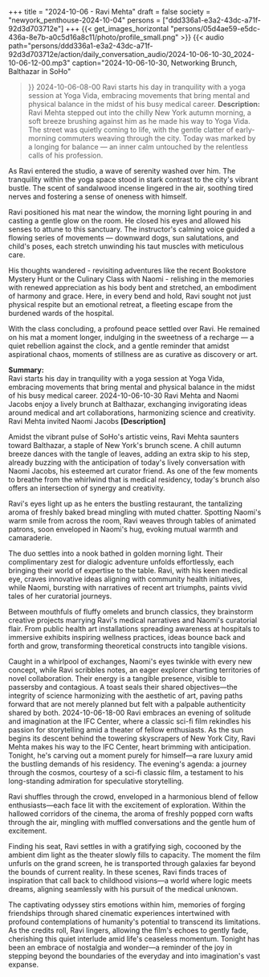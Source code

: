 +++
title = "2024-10-06 - Ravi Mehta"
draft = false
society = "newyork_penthouse-2024-10-04"
persons = ["ddd336a1-e3a2-43dc-a71f-92d3d703712e"]
+++
{{< get_images_horizontal "persons/05d4ae59-e5dc-436a-8e7b-a0c5d16a8c11/photo/profile_small.png" >}}
{{< audio
    path="persons/ddd336a1-e3a2-43dc-a71f-92d3d703712e/action/daily_conversation_audio/2024-10-06-10-30_2024-10-06-12-00.mp3" 
    caption="2024-10-06-10-30, Networking Brunch, Balthazar in SoHo"
>}}
2024-10-06-08-00
Ravi starts his day in tranquility with a yoga session at Yoga Vida, embracing movements that bring mental and physical balance in the midst of his busy medical career.
**Description:**  
Ravi Mehta stepped out into the chilly New York autumn morning, a soft breeze brushing against him as he made his way to Yoga Vida. The street was quietly coming to life, with the gentle clatter of early-morning commuters weaving through the city. Today was marked by a longing for balance — an inner calm untouched by the relentless calls of his profession. 

As Ravi entered the studio, a wave of serenity washed over him. The tranquility within the yoga space stood in stark contrast to the city's vibrant bustle. The scent of sandalwood incense lingered in the air, soothing tired nerves and fostering a sense of oneness with himself. 

Ravi positioned his mat near the window, the morning light pouring in and casting a gentle glow on the room. He closed his eyes and allowed his senses to attune to this sanctuary. The instructor's calming voice guided a flowing series of movements — downward dogs, sun salutations, and child's poses, each stretch unwinding his taut muscles with meticulous care. 

His thoughts wandered - revisiting adventures like the recent Bookstore Mystery Hunt or the Culinary Class with Naomi - relishing in the memories with renewed appreciation as his body bent and stretched, an embodiment of harmony and grace. Here, in every bend and hold, Ravi sought not just physical respite but an emotional retreat, a fleeting escape from the burdened wards of the hospital.

With the class concluding, a profound peace settled over Ravi. He remained on his mat a moment longer, indulging in the sweetness of a recharge — a quiet rebellion against the clock, and a gentle reminder that amidst aspirational chaos, moments of stillness are as curative as discovery or art. 

**Summary:**   
Ravi starts his day in tranquility with a yoga session at Yoga Vida, embracing movements that bring mental and physical balance in the midst of his busy medical career.
2024-10-06-10-30
Ravi Mehta and Naomi Jacobs enjoy a lively brunch at Balthazar, exchanging invigorating ideas around medical and art collaborations, harmonizing science and creativity.
Ravi Mehta invited Naomi Jacobs
**[Description]**

Amidst the vibrant pulse of SoHo's artistic veins, Ravi Mehta saunters toward Balthazar, a staple of New York's brunch scene. A chill autumn breeze dances with the tangle of leaves, adding an extra skip to his step, already buzzing with the anticipation of today's lively conversation with Naomi Jacobs, his esteemed art curator friend. As one of the few moments to breathe from the whirlwind that is medical residency, today's brunch also offers an intersection of synergy and creativity.

Ravi's eyes light up as he enters the bustling restaurant, the tantalizing aroma of freshly baked bread mingling with muted chatter. Spotting Naomi's warm smile from across the room, Ravi weaves through tables of animated patrons, soon enveloped in Naomi's hug, evoking mutual warmth and camaraderie.

The duo settles into a nook bathed in golden morning light. Their complimentary zest for dialogic adventure unfolds effortlessly, each bringing their world of expertise to the table. Ravi, with his keen medical eye, craves innovative ideas aligning with community health initiatives, while Naomi, bursting with narratives of recent art triumphs, paints vivid tales of her curatorial journeys.

Between mouthfuls of fluffy omelets and brunch classics, they brainstorm creative projects marrying Ravi's medical narratives and Naomi's curatorial flair. From public health art installations spreading awareness at hospitals to immersive exhibits inspiring wellness practices, ideas bounce back and forth and grow, transforming theoretical constructs into tangible visions.

Caught in a whirlpool of exchanges, Naomi's eyes twinkle with every new concept, while Ravi scribbles notes, an eager explorer charting territories of novel collaboration. Their energy is a tangible presence, visible to passersby and contagious. A toast seals their shared objectives—the integrity of science harmonizing with the aesthetic of art, paving paths forward that are not merely planned but felt with a palpable authenticity shared by both.
2024-10-06-18-00
Ravi embraces an evening of solitude and imagination at the IFC Center, where a classic sci-fi film rekindles his passion for storytelling amid a theater of fellow enthusiasts.
As the sun begins its descent behind the towering skyscrapers of New York City, Ravi Mehta makes his way to the IFC Center, heart brimming with anticipation. Tonight, he's carving out a moment purely for himself—a rare luxury amid the bustling demands of his residency. The evening's agenda: a journey through the cosmos, courtesy of a sci-fi classic film, a testament to his long-standing admiration for speculative storytelling.

Ravi shuffles through the crowd, enveloped in a harmonious blend of fellow enthusiasts—each face lit with the excitement of exploration. Within the hallowed corridors of the cinema, the aroma of freshly popped corn wafts through the air, mingling with muffled conversations and the gentle hum of excitement.

Finding his seat, Ravi settles in with a gratifying sigh, cocooned by the ambient dim light as the theater slowly fills to capacity. The moment the film unfurls on the grand screen, he is transported through galaxies far beyond the bounds of current reality. In these scenes, Ravi finds traces of inspiration that call back to childhood visions—a world where logic meets dreams, aligning seamlessly with his pursuit of the medical unknown.

The captivating odyssey stirs emotions within him, memories of forging friendships through shared cinematic experiences intertwined with profound contemplations of humanity's potential to transcend its limitations. As the credits roll, Ravi lingers, allowing the film's echoes to gently fade, cherishing this quiet interlude amid life's ceaseless momentum. Tonight has been an embrace of nostalgia and wonder—a reminder of the joy in stepping beyond the boundaries of the everyday and into imagination's vast expanse.
